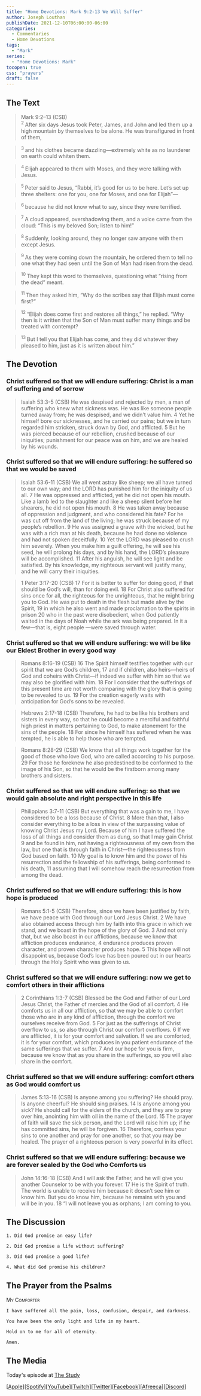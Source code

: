 ```yaml
---
title: "Home Devotions: Mark 9:2-13 We Will Suffer"
author: Joseph Louthan
publishDate: 2021-12-10T06:00:00-06:00
categories:
  - Commentaries
  - Home Devotions
tags:
  - "Mark"
series:
  - "Home Devotions: Mark"
tocopen: true
css: "prayers"
draft: false
---
```

## The Text

>Mark 9:2–13 (CSB)  
><sup> 2 </sup> After six days Jesus took Peter, James, and John and led them up a high mountain by themselves to be alone. He was transfigured in front of them, 

><sup> 3 </sup> and his clothes became dazzling—extremely white as no launderer on earth could whiten them. 

><sup> 4 </sup> Elijah appeared to them with Moses, and they were talking with Jesus. 

><sup> 5 </sup> Peter said to Jesus, “Rabbi, it’s good for us to be here. Let’s set up three shelters: one for you, one for Moses, and one for Elijah”—

><sup> 6 </sup> because he did not know what to say, since they were terrified. 

><sup> 7 </sup> A cloud appeared, overshadowing them, and a voice came from the cloud: “This is my beloved Son; listen to him!” 

><sup> 8 </sup> Suddenly, looking around, they no longer saw anyone with them except Jesus. 

><sup> 9 </sup> As they were coming down the mountain, he ordered them to tell no one what they had seen until the Son of Man had risen from the dead. 

><sup> 10 </sup> They kept this word to themselves, questioning what “rising from the dead” meant. 

><sup> 11 </sup> Then they asked him, “Why do the scribes say that Elijah must come first?” 

><sup> 12 </sup> “Elijah does come first and restores all things,” he replied. “Why then is it written that the Son of Man must suffer many things and be treated with contempt? 

><sup> 13 </sup> But I tell you that Elijah has come, and they did whatever they pleased to him, just as it is written about him.”

## The Devotion

### Christ suffered so that we will endure suffering: Christ is a man of suffering and of sorrow

>Isaiah 53:3-5 (CSB) He was despised and rejected by men,
a man of suffering who knew what sickness was.
He was like someone people turned away from;
he was despised, and we didn’t value him.
4 Yet he himself bore our sicknesses,
and he carried our pains;
but we in turn regarded him stricken,
struck down by God, and afflicted.
5 But he was pierced because of our rebellion,
crushed because of our iniquities;
punishment for our peace was on him,
and we are healed by his wounds.

### Christ suffered so that we will endure suffering: he suffered so that we would be saved

>Isaiah 53:6-11 (CSB) We all went astray like sheep;
we all have turned to our own way;
and the LORD has punished him
for the iniquity of us all.
7 He was oppressed and afflicted,
yet he did not open his mouth.
Like a lamb led to the slaughter
and like a sheep silent before her shearers,
he did not open his mouth.
8 He was taken away because of oppression and judgment,
and who considered his fate?
For he was cut off from the land of the living;
he was struck because of my people’s rebellion.
9 He was assigned a grave with the wicked,
but he was with a rich man at his death,
because he had done no violence
and had not spoken deceitfully.
10 Yet the LORD was pleased to crush him severely.
When you make him a guilt offering,
he will see his seed, he will prolong his days,
and by his hand, the LORD’s pleasure will be accomplished.
11 After his anguish,
he will see light and be satisfied.
By his knowledge,
my righteous servant will justify many,
and he will carry their iniquities.

>1 Peter 3:17-20 (CSB) 17 For it is better to suffer for doing good, if that should be God’s will, than for doing evil. 18 For Christ also suffered for sins once for all, the righteous for the unrighteous, that he might bring you to God. He was put to death in the flesh but made alive by the Spirit, 19 in which he also went and made proclamation to the spirits in prison 20 who in the past were disobedient, when God patiently waited in the days of Noah while the ark was being prepared. In it a few—that is, eight people —were saved through water.

### Christ suffered so that we will endure suffering: we will be like our Eldest Brother in every good way

>Romans 8:16-19 (CSB) 16 The Spirit himself testifies together with our spirit that we are God’s children, 17 and if children, also heirs—heirs of God and coheirs with Christ—if indeed we suffer with him so that we may also be glorified with him. 18 For I consider that the sufferings of this present time are not worth comparing with the glory that is going to be revealed to us. 19 For the creation eagerly waits with anticipation for God’s sons to be revealed.

>Hebrews 2:17-18 (CSB) Therefore, he had to be like his brothers and sisters in every way, so that he could become a merciful and faithful high priest in matters pertaining to God, to make atonement for the sins of the people. 18 For since he himself has suffered when he was tempted, he is able to help those who are tempted.

>Romans 8:28-29 (CSB) We know that all things work together for the good of those who love God, who are called according to his purpose. 29 For those he foreknew he also predestined to be conformed to the image of his Son, so that he would be the firstborn among many brothers and sisters.

### Christ suffered so that we will endure suffering: so that we would gain absolute and right perspective in this life

>Philippians 3:7-11 (CSB) But everything that was a gain to me, I have considered to be a loss because of Christ. 8 More than that, I also consider everything to be a loss in view of the surpassing value of knowing Christ Jesus my Lord. Because of him I have suffered the loss of all things and consider them as dung, so that I may gain Christ 9 and be found in him, not having a righteousness of my own from the law, but one that is through faith in Christ—the righteousness from God based on faith. 10 My goal is to know him and the power of his resurrection and the fellowship of his sufferings, being conformed to his death, 11 assuming that I will somehow reach the resurrection from among the dead.

### Christ suffered so that we will endure suffering: this is how hope is produced

>Romans 5:1-5 (CSB) Therefore, since we have been justified by faith, we have peace with God through our Lord Jesus Christ. 2 We have also obtained access through him by faith into this grace in which we stand, and we boast in the hope of the glory of God. 3 And not only that, but we also boast in our afflictions, because we know that affliction produces endurance, 4 endurance produces proven character, and proven character produces hope. 5 This hope will not disappoint us, because God’s love has been poured out in our hearts through the Holy Spirit who was given to us.

### Christ suffered so that we will endure suffering: now we get to comfort others in their afflictions

>2 Corinthians 1:3-7 (CSB) Blessed be the God and Father of our Lord Jesus Christ, the Father of mercies and the God of all comfort. 4 He comforts us in all our affliction, so that we may be able to comfort those who are in any kind of affliction, through the comfort we ourselves receive from God. 5 For just as the sufferings of Christ overflow to us, so also through Christ our comfort overflows. 6 If we are afflicted, it is for your comfort and salvation. If we are comforted, it is for your comfort, which produces in you patient endurance of the same sufferings that we suffer. 7 And our hope for you is firm, because we know that as you share in the sufferings, so you will also share in the comfort.

### Christ suffered so that we will endure suffering: comfort others as God would comfort us

>James 5:13-16 (CSB) Is anyone among you suffering? He should pray. Is anyone cheerful? He should sing praises. 14 Is anyone among you sick? He should call for the elders of the church, and they are to pray over him, anointing him with oil in the name of the Lord. 15 The prayer of faith will save the sick person, and the Lord will raise him up; if he has committed sins, he will be forgiven. 16 Therefore, confess your sins to one another and pray for one another, so that you may be healed. The prayer of a righteous person is very powerful in its effect.

### Christ suffered so that we will endure suffering: because we are forever sealed by the God who Comforts us 

>John 14:16-18 (CSB) And I will ask the Father, and he will give you another Counselor to be with you forever. 17 He is the Spirit of truth. The world is unable to receive him because it doesn’t see him or know him. But you do know him, because he remains with you and will be in you. 18 “I will not leave you as orphans; I am coming to you.

## The Discussion

```text
1. Did God promise an easy life?
```

```text
2. Did God promise a life without suffering?
```

```text
3. Did God promise a good life?
```

```text
4. What did God promise his children?
```

## The Prayer from the Psalms

>

<div style='font-variant: small-caps;'>
My Comforter
</div>

```text
I have suffered all the pain, loss, confusion, despair, and darkness.

You have been the only light and life in my heart.

Hold on to me for all of eternity.

Amen.
```

<div style="page-break-after: always;"></div>

## The Media

Today's episode at [The Study](http://study.theologic.us/podcast/home-devotions-mark-92-13-we-will-suffer)

\[[Apple](https://podcasts.apple.com/us/podcast/the-study/id1557102127)\]\[[Spotify](https://open.spotify.com/show/0Xs5qsNvWePyRqcmtOTPkR)\]\[[YouTube](http://youtube.theologic.us)\]\[[Twitch](http://twitch.theologic.us)\]\[[Twitter](https://twitter.com/theologic_us)\]\[[Facebook](https://www.facebook.com/groups/462231051477464)\]\[[Afreeca](https://bj.afreecatv.com/theologicus)\]\[[Discord](http://discord.theologic.us)\]
